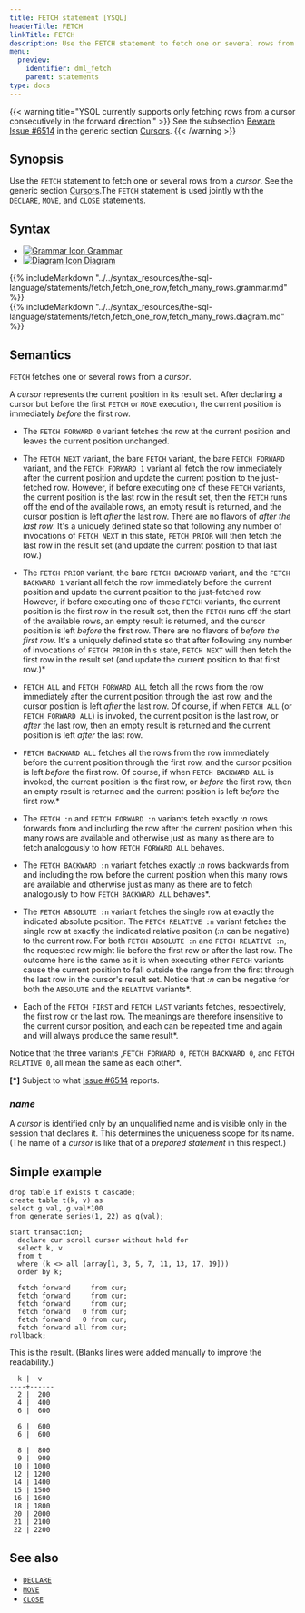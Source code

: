 ```yaml
---
title: FETCH statement [YSQL]
headerTitle: FETCH
linkTitle: FETCH
description: Use the FETCH statement to fetch one or several rows from a cursor.
menu:
  preview:
    identifier: dml_fetch
    parent: statements
type: docs
---
```


{{< warning title="YSQL currently supports only fetching rows from a cursor consecutively in the forward direction." >}}
See the subsection [Beware Issue #6514](../../../cursors/#beware-issue-6514) in the generic section [Cursors](../../../cursors/).
{{< /warning >}}

## Synopsis

Use the `FETCH` statement to fetch one or several rows from a _cursor_. See the generic section [Cursors](../../../cursors/).The `FETCH` statement is used jointly with the [`DECLARE`](../dml_declare), [`MOVE`](../dml_move), and [`CLOSE`](../dml_close) statements.

## Syntax

<ul class="nav nav-tabs nav-tabs-yb">
  <li >
    <a href="#grammar" class="nav-link active" id="grammar-tab" data-toggle="tab" role="tab" aria-controls="grammar" aria-selected="true">
      <img src="/icons/file-lines.svg" alt="Grammar Icon">
      Grammar
    </a>
  </li>
  <li>
    <a href="#diagram" class="nav-link" id="diagram-tab" data-toggle="tab" role="tab" aria-controls="diagram" aria-selected="false">
      <img src="/icons/diagram.svg" alt="Diagram Icon">
      Diagram
    </a>
  </li>
</ul>

<div class="tab-content">
  <div id="grammar" class="tab-pane fade show active" role="tabpanel" aria-labelledby="grammar-tab">
  {{% includeMarkdown "../../syntax_resources/the-sql-language/statements/fetch,fetch_one_row,fetch_many_rows.grammar.md" %}}
  </div>
  <div id="diagram" class="tab-pane fade" role="tabpanel" aria-labelledby="diagram-tab">
  {{% includeMarkdown "../../syntax_resources/the-sql-language/statements/fetch,fetch_one_row,fetch_many_rows.diagram.md" %}}
  </div>
</div>

## Semantics

`FETCH` fetches one or several rows from a _cursor_.

A _cursor_ represents the current position in its result set. After declaring a cursor but before the first `FETCH` or `MOVE` execution, the current position is immediately _before_ the first row.

- The `FETCH FORWARD 0` variant fetches the row at the current position and leaves the current position unchanged.
- The `FETCH NEXT` variant, the bare `FETCH` variant, the bare `FETCH FORWARD` variant, and the `FETCH FORWARD 1` variant all fetch the row immediately after the current position and update the current position to the just-fetched row. However, if before executing one of these `FETCH` variants, the current position is the last row in the result set, then the `FETCH` runs off the end of the available rows, an empty result is returned, and the cursor position is left _after_ the last row. There are no flavors of _after the last row_. It's a uniquely defined state so that following any number of invocations of `FETCH NEXT` in this state, `FETCH PRIOR` will then fetch the last row in the result set (and update the current position to that last row.)

- The `FETCH PRIOR` variant, the bare `FETCH BACKWARD` variant, and the `FETCH BACKWARD 1` variant all fetch the row immediately before the current position and update the current position to the just-fetched row. However, if before executing one of these `FETCH` variants, the current position is the first row in the result set, then the `FETCH` runs off the start of the available rows, an empty result is returned, and the cursor position is left _before_ the first row. There are no flavors of _before the first row_. It's a uniquely defined state so that after following any number of invocations of `FETCH PRIOR` in this state, `FETCH NEXT` will then fetch the first row in the result set (and update the current position to that first row.)\*

- `FETCH ALL` and `FETCH FORWARD ALL` fetch all the rows from the row immediately after the current position through the last row, and the cursor position is left _after_ the last row. Of course, if when `FETCH ALL` (or `FETCH FORWARD ALL`) is invoked, the current position is the last row, or _after_ the last row, then an empty result is returned and the current position is left _after_ the last row.

- `FETCH BACKWARD ALL` fetches all the rows from the row immediately before the current position through the first row, and the cursor position is left _before_ the first row. Of course, if when `FETCH BACKWARD ALL` is invoked, the current position is the first row, or _before_ the first row, then an empty result is returned and the current position is left _before_ the first row.\*

- The `FETCH :n` and `FETCH FORWARD :n` variants fetch exactly _:n_ rows forwards from and including the row after the current position when this many rows are available and otherwise just as many as there are to fetch analogously to how `FETCH FORWARD ALL` behaves.
- The `FETCH BACKWARD :n` variant fetches exactly _:n_ rows backwards from and including the row before the current position when this many rows are available and otherwise just as many as there are to fetch analogously to how `FETCH BACKWARD ALL` behaves\*.

- The `FETCH ABSOLUTE :n` variant fetches the single row at exactly the indicated absolute position. The `FETCH RELATIVE :n` variant fetches the single row at exactly the indicated relative position (_:n_ can be negative) to the current row. For both `FETCH ABSOLUTE :n` and `FETCH RELATIVE :n`, the requested row might lie before the first row or after the last row. The outcome here is the same as it is when executing other `FETCH` variants cause the current position to fall outside the range from the first through the last row in the cursor's result set. Notice that _:n_ can be negative for both the `ABSOLUTE` and the `RELATIVE` variants\*.

- Each of the `FETCH FIRST` and `FETCH LAST` variants fetches, respectively, the first row or the last row. The meanings are therefore insensitive to the current cursor position, and each can be repeated time and again and will always produce the same result\*.

Notice that the three variants ,`FETCH FORWARD 0`, `FETCH BACKWARD 0`, and `FETCH RELATIVE 0`, all mean the same as each other\*.

**\[\*\]** Subject to what [Issue #6514](https://github.com/yugabyte/yugabyte-db/issues/6514) reports.

### *name*

A _cursor_ is identified only by an unqualified name and is visible only in the session that declares it. This determines the uniqueness scope for its name. (The name of a  _cursor_ is like that of a _prepared statement_ in this respect.)

## Simple example


```plpgsql
drop table if exists t cascade;
create table t(k, v) as
select g.val, g.val*100
from generate_series(1, 22) as g(val);

start transaction;
  declare cur scroll cursor without hold for
  select k, v
  from t
  where (k <> all (array[1, 3, 5, 7, 11, 13, 17, 19]))
  order by k;

  fetch forward     from cur;
  fetch forward     from cur;
  fetch forward     from cur;
  fetch forward   0 from cur;
  fetch forward   0 from cur;
  fetch forward all from cur;
rollback;
```

This is the result. (Blanks lines were added manually to improve the readability.)

```output
  k |  v  
----+------
  2 |  200
  4 |  400
  6 |  600

  6 |  600
  6 |  600

  8 |  800
  9 |  900
 10 | 1000
 12 | 1200
 14 | 1400
 15 | 1500
 16 | 1600
 18 | 1800
 20 | 2000
 21 | 2100
 22 | 2200
```

## See also

- [`DECLARE`](../dml_declare)
- [`MOVE`](../dml_move)
- [`CLOSE`](../dml_close)